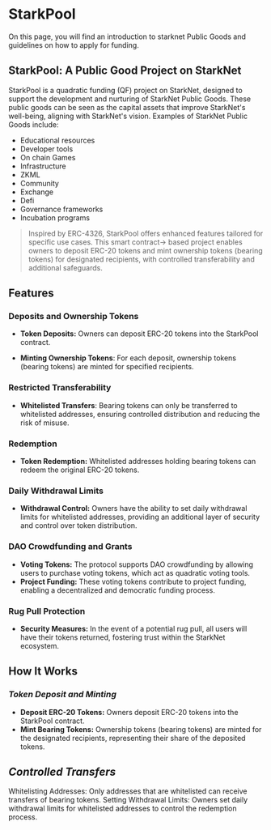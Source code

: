 # StarkPool
On this page, you will find an introduction to starknet Public Goods and guidelines on how to apply for funding.

## StarkPool: A Public Good Project on StarkNet

StarkPool is a quadratic funding (QF) project on StarkNet, designed to support the development and nurturing of StarkNet Public Goods. These public goods can be seen as the capital assets that improve StarkNet's well-being, aligning with StarkNet's vision. Examples of StarkNet Public Goods include:


- Educational resources
- Developer tools
- On chain Games
- Infrastructure
- ZKML  
- Community
- Exchange
- Defi
- Governance frameworks
- Incubation programs

> Inspired by ERC-4326, StarkPool offers enhanced features tailored for specific use cases. This smart contract-> based project enables owners to deposit ERC-20 tokens and mint ownership tokens (bearing tokens) for designated recipients, with controlled transferability and additional safeguards.

## **Features**

### **Deposits and Ownership Tokens**

- **Token Deposits:** Owners can deposit ERC-20 tokens into the StarkPool contract.

- **Minting Ownership Tokens**: For each deposit, ownership tokens (bearing tokens) are minted for specified recipients.

### **Restricted Transferability**

- **Whitelisted Transfers**: Bearing tokens can only be transferred to whitelisted addresses, ensuring controlled distribution and reducing the risk of misuse.

### **Redemption**

- **Token Redemption:** Whitelisted addresses holding bearing tokens can redeem the original ERC-20 tokens.

### **Daily Withdrawal Limits**
- **Withdrawal Control:** Owners have the ability to set daily withdrawal limits for whitelisted addresses, providing an additional layer of security and control over token distribution.

### **DAO Crowdfunding and Grants**

- **Voting Tokens:** The protocol supports DAO crowdfunding by allowing users to purchase voting tokens, which act as quadratic voting tools.
- **Project Funding:** These voting tokens contribute to project funding, enabling a decentralized and democratic funding process.

### **Rug Pull Protection**
- **Security Measures:** In the event of a potential rug pull, all users will have their tokens returned, fostering trust within the StarkNet ecosystem.

## **How It Works**
### ***Token Deposit and Minting***
- **Deposit ERC-20 Tokens:** Owners deposit ERC-20 tokens into the StarkPool contract.
- **Mint Bearing Tokens:** Ownership tokens (bearing tokens) are minted for the designated recipients, representing their share of the deposited tokens.


## ***Controlled Transfers***
Whitelisting Addresses: Only addresses that are whitelisted can receive transfers of bearing tokens.
Setting Withdrawal Limits: Owners set daily withdrawal limits for whitelisted addresses to control the redemption process.